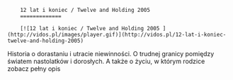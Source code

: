 
        12 lat i koniec / Twelve and Holding 2005 
        =============
        
        [![12 lat i koniec / Twelve and Holding 2005 ](http://vidos.pl/images/player.gif)](http://vidos.pl/12-lat-i-koniec-twelve-and-holding-2005)
        
        
 Historia o dorastaniu i utracie niewinności. O trudnej granicy pomiędzy światem nastolatków i dorosłych. A także o życiu, w którym rodzice zobacz pełny opis
    